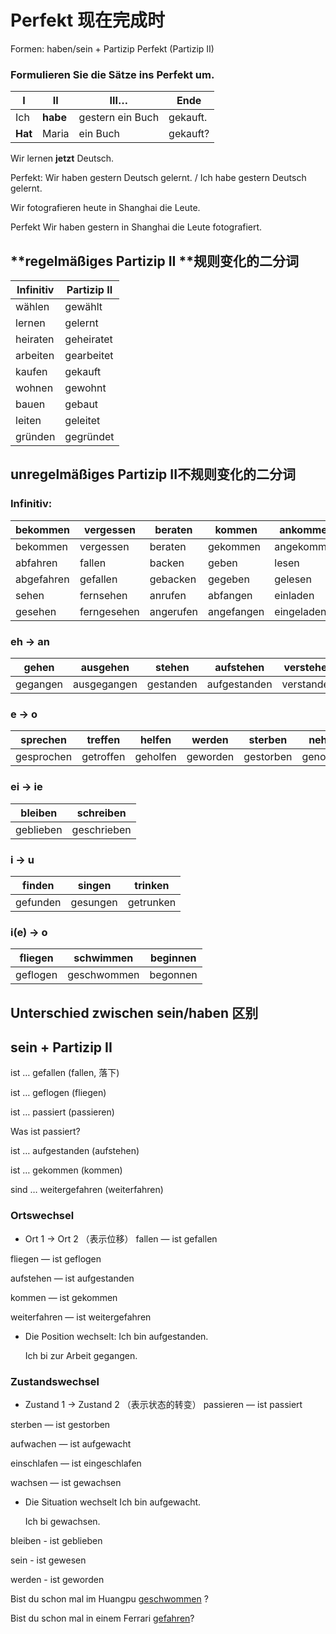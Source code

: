 <!-- source: https://www.notion.so/Perfekt-925ba8bece6d49c795b2a259c86948b3 -->

# Perfekt 现在完成时

Formen: haben/sein + Partizip Perfekt (Partizip II)

### Formulieren Sie die Sätze ins Perfekt um.

I | II | III… | Ende
--- | --- | --- | ---
Ich | **habe** | gestern ein Buch | gekauft.
**Hat** | Maria | ein Buch | gekauft?

Wir lernen **jetzt** Deutsch.

Perfekt: Wir haben gestern Deutsch gelernt. / Ich habe gestern Deutsch gelernt.

Wir fotografieren heute in Shanghai die Leute.

Perfekt Wir haben gestern in Shanghai die Leute fotografiert.

## **regelmäßiges Partizip II **规则变化的二分词

<!-- column_list not handled -->
<!-- column_list not handled -->
<!-- column_list not handled -->
Infinitiv | Partizip II
--- | ---
wählen | gewählt
lernen | gelernt
heiraten | geheiratet
arbeiten | gearbeitet
kaufen | gekauft
wohnen | gewohnt
bauen | gebaut
leiten | geleitet
gründen | gegründet

## **unregelmäßiges Partizip II**不规则变化的二分词

### Infinitiv:

bekommen | vergessen | beraten | kommen | ankommen | fahren
--- | --- | --- | --- | --- | ---
bekommen | vergessen | beraten | gekommen | angekommen | gefahren
abfahren | fallen | backen | geben | lesen | schlafen
abgefahren | gefallen | gebacken  | gegeben | gelesen | geschlafen
sehen | fernsehen | anrufen | abfangen | einladen | 
gesehen | ferngesehen | angerufen | angefangen | eingeladen | 

### eh → an

gehen | ausgehen | stehen | aufstehen | verstehen
--- | --- | --- | --- | ---
gegangen | ausgegangen | gestanden | aufgestanden | verstanden

### e → o

sprechen | treffen | helfen | werden | sterben | nehmen
--- | --- | --- | --- | --- | ---
gesprochen | getroffen | geholfen | geworden | gestorben | genommen

### ei → ie

bleiben | schreiben
--- | ---
geblieben | geschrieben

### i → u 

finden | singen | trinken
--- | --- | ---
gefunden | gesungen | getrunken

### i(e) → o

fliegen | schwimmen | beginnen
--- | --- | ---
geflogen | geschwommen | begonnen

## Unterschied zwischen sein/haben 区别

## sein + Partizip II

ist … gefallen (fallen, 落下)

ist … geflogen (fliegen)

ist … passiert (passieren)

Was ist passiert?

ist … aufgestanden (aufstehen)

ist … gekommen (kommen)

sind … weitergefahren (weiterfahren)


### Ortswechsel

- Ort 1 → Ort 2 （表示位移）
fallen — ist gefallen

fliegen — ist geflogen

aufstehen — ist aufgestanden

kommen — ist gekommen

weiterfahren — ist weitergefahren

- Die Position wechselt:
  Ich bin aufgestanden.

  Ich bi zur Arbeit gegangen.


### Zustandswechsel

- Zustand 1 → Zustand 2 （表示状态的转变）
passieren — ist passiert

sterben — ist gestorben

aufwachen — ist aufgewacht

einschlafen — ist eingeschlafen

wachsen — ist gewachsen

- Die Situation wechselt
  Ich bin aufgewacht.

  Ich bi gewachsen.


bleiben - ist geblieben

sein - ist gewesen

werden - ist geworden


Bist du schon mal im Huangpu <u>geschwommen</u> ?

Bist du schon mal in einem Ferrari <u>gefahren</u>?


